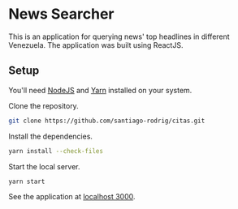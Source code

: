 # News Searcher

This is an application for querying news' top headlines in different Venezuela. The application
was built using ReactJS.

## Setup

You'll need [NodeJS](https://nodejs.org/en/) and
[Yarn](https://yarnpkg.com/getting-started/install) installed on your system.

Clone the repository.

```sh
git clone https://github.com/santiago-rodrig/citas.git
```

Install the dependencies.

```sh
yarn install --check-files
```

Start the local server.

```sh
yarn start
```

See the application at [localhost 3000](http://localhost:3000/).
